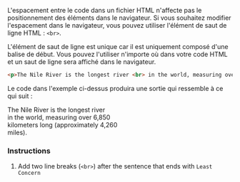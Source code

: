 L'espacement entre le code dans un fichier HTML n'affecte pas le positionnement des éléments dans le navigateur. Si vous souhaitez modifier l'espacement dans le navigateur, vous pouvez utiliser l'élément de saut de ligne HTML : `<br>`.

L'élément de saut de ligne est unique car il est uniquement composé d'une balise de début. Vous pouvez l'utiliser n'importe où dans votre code HTML et un saut de ligne sera affiché dans le navigateur.

```html
<p>The Nile River is the longest river <br> in the world, measuring over 6,850 <br> kilometers long (approximately 4,260 <br> miles).</p>
```

Le code dans l'exemple ci-dessus produira une sortie qui ressemble à ce qui suit :

<p>The Nile River is the longest river <br> in the world, measuring over 6,850 <br> kilometers long (approximately 4,260 <br> miles).</p>

### Instructions

1. Add two line breaks (`<br>`) after the sentence that ends with `Least Concern`







